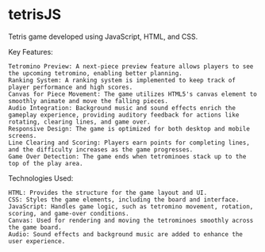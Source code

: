 # tetrisJS
Tetris game developed using JavaScript, HTML, and CSS.


Key Features:

    Tetromino Preview: A next-piece preview feature allows players to see the upcoming tetromino, enabling better planning.
    Ranking System: A ranking system is implemented to keep track of player performance and high scores.
    Canvas for Piece Movement: The game utilizes HTML5's canvas element to smoothly animate and move the falling pieces.
    Audio Integration: Background music and sound effects enrich the gameplay experience, providing auditory feedback for actions like rotating, clearing lines, and game over.
    Responsive Design: The game is optimized for both desktop and mobile screens.
    Line Clearing and Scoring: Players earn points for completing lines, and the difficulty increases as the game progresses.
    Game Over Detection: The game ends when tetrominoes stack up to the top of the play area.

Technologies Used:

    HTML: Provides the structure for the game layout and UI.
    CSS: Styles the game elements, including the board and interface.
    JavaScript: Handles game logic, such as tetromino movement, rotation, scoring, and game-over conditions.
    Canvas: Used for rendering and moving the tetrominoes smoothly across the game board.
    Audio: Sound effects and background music are added to enhance the user experience.
